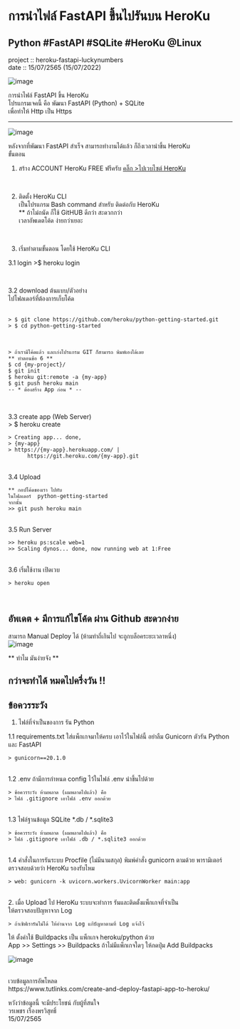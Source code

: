 
# การนำไฟล์ FastAPI ขึ้นไปรันบน HeroKu
## Python #FastAPI #SQLite #HeroKu @Linux
project :: heroku-fastapi-luckynumbers<BR>
date :: 15/07/2565  (15/07/2022)

![image](https://user-images.githubusercontent.com/6521378/179192519-93959cc1-dd66-4240-94b3-33c135b030f3.png)


การนำไฟล์ FastAPI ขึ้น HeroKu<BR>
โปรแกรมเจคนี้ คือ พัฒนา FastAPI (Python) + SQLite<BR>
เพื่อทำให้ Http เป็น Https<BR>

---
![image](https://user-images.githubusercontent.com/6521378/179192640-bf6a0200-a17e-4d4d-8de0-8a49ba91339e.png)

หลังจากที่พัฒนา FastAPI สำเร็จ สามารถทำงานได้แล้ว
ก็ถึงเวลานำขึ้น HeroKu <BR>
ขั้นตอน
1. สร้าง ACCOUNT  HeroKu FREE ฟรีครับ
[คลิ๊ก >ไปเวบไซต์ HeroKu ](https://www.heroku.com)
<BR>

2. ติดตั้ง HeroKu CLI<BR>
เป็นโปรแกรม Bash command สำหรับ ติดต่อกับ HeroKu<BR>
** ถ้าไม่ถนัด ก็ใช้ GitHUB ดีกว่า สะดวกกว่า<BR>
เวลาอัพเดตโค้ด ง่ายกว่าเยอะ
<BR>

3. เริ่มทำตามขั้นตอน
โดยใช้ HeroKu CLI

3.1 login
	>$ heroku login

<BR>

3.2 download ต้นแบบ/ตัวอย่าง<BR>
	ไปโฟลเดอร์ที่ต้องการเก็บโค้ด<BR>
<BR>	

	> $ git clone https://github.com/heroku/python-getting-started.git
	> $ cd python-getting-started
<BR>

	> ถ้าเรามีโค้ดแล้ว และเก่งโปรแกรม GIT ก็สามารถ พิมพ์เองได้เลย
	** ทำตอนข้อ 6 **
	$ cd {my-project}/
	$ git init
	$ heroku git:remote -a {my-app}
	$ git push heroku main
	-- * ต้องสร้าง App ก่อน * --

<BR>

3.3 create app (Web Server)<BR>
	> $ heroku create
	
	> Creating app... done, 
	> {my-app}
	> https://{my-app}.herokuapp.com/ | 
	 	  https://git.heroku.com/{my-app}.git

<BR>
3.4 Upload 
	
	** กอปโค้ดของเรา ไปทับ 
	ในโฟลเดอร์  python-getting-started
	จากนั้น
	>> git push heroku main
	
<BR>
3.5 Run Server

	>> heroku ps:scale web=1
	>> Scaling dynos... done, now running web at 1:Free
<BR>
3.6 เริ่มใช้งาน  เปิดเวบ

	> heroku open	

<BR>

## อัพเดต + มีการแก้ไขโค้ด ผ่าน Github สะดวกง่าย<BR>
สามารถ Manual Deploy ได้ (ห้ามทำถี่เกินไป จะถูกบล็อคระยะเวลาหนึ่ง)	<BR>
![image](https://user-images.githubusercontent.com/6521378/179193097-8415c68e-7030-4468-a959-845a97bde7ec.png)


** ทำไม มันง่ายจัง **
## กว่าจะทำได้ หมดไปครึ่งวัน !!
## ข้อควรระวัง
1. ไฟล์ที่จำเป็นของการ รัน Python

1.1  requirements.txt
ใส่แพ็กเกจมาให้ครบ เอาไว้ในไฟล์นี้
อย่าลืม Gunicorn ตัวรัน Python และ FastAPI
		
	> gunicorn==20.1.0
<BR>
1.2 .env
ถ้ามีการกำหนด config ไว้ในไฟล์ .env นำขึ้นไปด้วย

	> ข้อควรระวัง ห้ามพลาด (ผมพลาดไปแล้ว) คือ
	> ไฟล์ .gitignore เอาไฟล์ .env ออกด้วย

<BR>
1.3 ไฟล์ฐานข้อมูล SQLite  *.db / *.sqlite3

	> ข้อควรระวัง ห้ามพลาด (ผมพลาดไปแล้ว) คือ
	> ไฟล์ .gitignore เอาไฟล์ .db / *.sqlite3 ออกด้วย
<BR>
1.4 คำสั่งในการรันระบบ
Procfile (ไม่มีนามสกุล)
พิมพ์คำสั่ง gunicorn  ตามด้วย พารามิเตอร์ <BR>
ตรวจสอบด้วยว่า HeroKu รองรับไหม

	> web: gunicorn -k uvicorn.workers.UvicornWorker main:app
<BR>
2. เมื่อ Upload ไป HeroKu ระบบจะทำการ รันและติดตั้งแพ็กเกจที่จำเป็น<BR>
ให้ตรวจสอบปัญหาจาก Log

	> ถ้าเซิฟเรารันไม่ได้ ให้อ่านจาก Log แก้ปัญหาตามที่ Log แจ้งไว้
ให้ ตั้งค่าใช้ Buildpacks เป็น แพ็กเกจ heroku/python ด้วย	
App >> Settings >> Buildpacks 
ถ้าไม่มีแพ็กเกจใดๆ ให้กดปุ่ม Add Buildpacks

![image](https://user-images.githubusercontent.com/6521378/179191996-b30235c0-6f31-4719-aa97-053b4ddcfad8.png)

<BR>
เวบข้อมูลการอัพโหลด <BR>
https://www.tutlinks.com/create-and-deploy-fastapi-app-to-heroku/

หวังว่าข้อมูลนี้ จะมีประโยชน์ กับผู้ที่สนใจ <BR>
วรเพชร  เรืองพรวิสุทธิ์<BR>
15/07/2565
